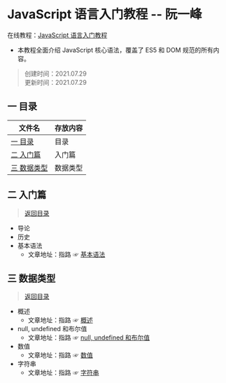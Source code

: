 # JavaScript 语言入门教程 -- 阮一峰
在线教程：[JavaScript 语言入门教程](https://wangdoc.com/javascript/index.html)
* 本教程全面介绍 JavaScript 核心语法，覆盖了 ES5 和 DOM 规范的所有内容。
>创建时间：2021.07.29  
>更新时间：2021.07.29

## <a name="chapter-one" id="chapter-one"></a>一 目录
 

| 文件名             | 存放内容                           |
| ------------------ | --------------------------------  |
| [一 目录](#chapter-one)               | 目录            |
| [二 入门篇](#chapter-two)               | 入门篇         |
| [三 数据类型](#chapter-three)               | 数据类型         |



## <a name="chapter-two" id="chapter-two"></a>二 入门篇
> [返回目录](#chapter-one)  
* 导论
* 历史
* 基本语法
  * 文章地址：指路 ☞ [基本语法](./入门篇/基本语法.md)

## <a name="chapter-two" id="chapter-two"></a>三 数据类型
> [返回目录](#chapter-one)  

* 概述
  * 文章地址：指路 ☞ [概述](./数据类型/概述.md)
* null, undefined 和布尔值
  * 文章地址：指路 ☞ [null, undefined 和布尔值](./数据类型/布尔值-null-undefined.md)
* 数值
  * 文章地址：指路 ☞ [数值](./数据类型/数值.md)
* 字符串
  * 文章地址：指路 ☞ [字符串](./数据类型/字符串.md)
